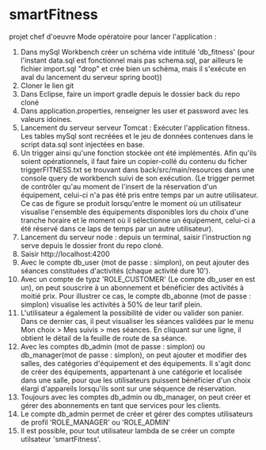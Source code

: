 # smartFitness
projet chef d'oeuvre
Mode opératoire pour lancer l'application :
1. Dans mySql Workbench créer un schéma vide intitulé 'db_fitness' (pour l'instant data.sql est fonctionnel mais pas schema.sql, par ailleurs le fichier import.sql "drop" et crée bien un schéma, mais il s'exécute en aval du lancement du serveur spring boot))
2. Cloner le lien git
3. Dans Eclipse, faire un import gradle depuis le dossier back du repo cloné
4. Dans application.properties, renseigner les user et password avec les valeurs idoines.
5. Lancement du serveur serveur Tomcat : Exécuter l'application fitness. Les tables mySql sont recréées et le jeu de données contenues dans le script data.sql sont injectées en base.
6. Un trigger ainsi qu'une fonction stockée ont été implémentés. Afin qu'ils soient opérationnels, il faut faire un copier-collé du contenu du ficher triggerFITNESS.txt se trouvant dans back/src/main/resources dans une console query de workbench suivi de son exécution. (Le trigger permet de contrôler qu'au moment de l'insert de la réservation d'un équipement, celui-ci n'a pas été pris entre temps par un autre utilisateur. Ce cas de figure se produit lorsqu'entre le moment où un utilisateur visualise l'ensemble des équipements disponibles lors du choix d'une tranche horaire et le moment où il sélectionne un équipement, celui-ci a été réservé dans ce laps de temps par un autre utilisateur). 
7. Lancement du serveur node : depuis un terminal, saisir l'instruction ng serve depuis le dossier front du repo cloné.
8. Saisir http://localhost:4200
9. Avec le compte db_user (mot de passe : simplon), on peut ajouter des séances constituées d'activités (chaque activité dure 10').
10. Avec un compte de typz 'ROLE_CUSTOMER' (Le compte db_user en est un), on peut souscrire à un abonnement et bénéficier des activités à moitié prix. Pour illustrer ce cas, le compte db_abonne (mot de passe : simplon) visualise les activités à 50% de leur tarif plein.
11. L'utilisateur a également la possibilité de vider ou valider son panier. Dans ce dernier cas, il peut visualiser les séances validées par le menu Mon choix > Mes suivis > mes séances. En cliquant sur une ligne, il obtient le détail de la feuille de route de sa séance.
12. Avec les comptes db_admin (mot de passe : simplon) ou db_manager(mot de passe : simplon), on peut ajouter et modifier des salles, des catégories d'équipement et des équipements. Il s'agit donc de créer des équipements, appartenant à une catégorie et localisée dans une salle,  pour que les utilisateurs puissent bénéficier d'un choix élargi d'appareils lorsqu'ils sont sur une séquence de réservation.
13. Toujours avec les comptes db_admin ou db_manager, on peut créer et gérer des abonnements en tant que services pour les clients.
14. Le compte db_admin permet de créer et gérer des comptes utilisateurs de profil 'ROLE_MANAGER' ou 'ROLE_ADMIN'
15. Il est possible, pour tout utilisateur lambda de se créer un compte utilsateur 'smartFitness'.

